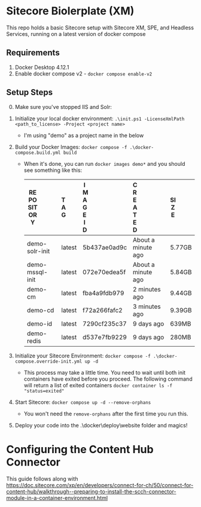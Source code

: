 # Sitecore Biolerplate (XM)

This repo holds a basic Sitecore setup with Sitecore XM, SPE, and Headless Services, running on a latest version of docker compose
## Requirements

1. Docker Desktop 4.12.1
2. Enable docker compose v2 - `docker compose enable-v2`

## Setup Steps

0. Make sure you've stopped IIS and Solr:  
1. Initialize your local docker environment: `.\init.ps1 -LicenseXmlPath <path_to_license> -Project <project name>`
    * I'm using "demo" as a project name in the below
2. Build your Docker Images: `docker compose -f .\docker-compose.build.yml build`  
   * When it's done, you can run `docker images demo*` and you should see something like this:
      
      |<div style="width:30px">REPOSITORY</div> |<div style="width:10px">TAG</div> |<div style="width:10px">IMAGE ID</div> |<div style="width:10px">CREATED</div>|<div style="width:15px">SIZE</size>|  
      |---|---|---|---|---|  
      |demo-solr-init | latest | 5b437ae0ad9c | About a minute ago | 5.77GB|  
      |demo-mssql-init | latest | 072e70edea5f | About a minute ago | 5.84GB|  
      |demo-cm | latest | fba4a9fdb979 | 2 minutes ago | 9.44GB|  
      |demo-cd | latest | f72a266fafc2 | 3 minutes ago | 9.39GB|  
      |demo-id | latest | 7290cf235c37 | 9 days ago | 639MB|  
      |demo-redis | latest | d537e7fb9229 | 9 days ago | 280MB|  
      
3. Initialize your Sitecore Environment: `docker compose -f .\docker-compose.override-init.yml up -d`  
   * This process may take a little time.  You need to wait until both init containers have exited before you proceed. The following command will return a list of exited containers `docker container ls -f "status=exited"`  
4. Start Sitecore: `docker compose up -d --remove-orphans`  
   * You won't need the `remove-orphans` after the first time you run this.  
5. Deploy your code into the .\docker\deploy\website folder and magics!

# Configuring the Content Hub Connector

This guide follows along with https://doc.sitecore.com/xp/en/developers/connect-for-ch/50/connect-for-content-hub/walkthrough--preparing-to-install-the-scch-connector-module-in-a-container-environment.html

